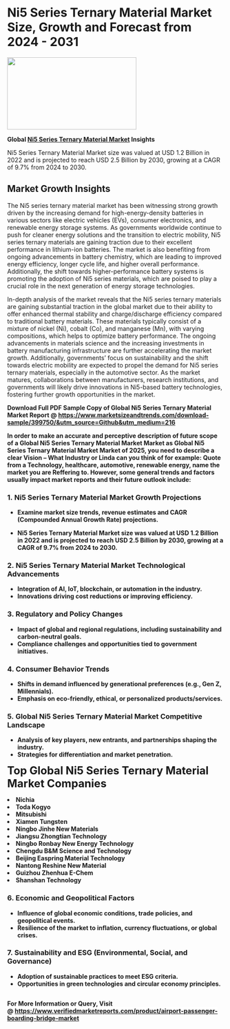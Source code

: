 <H1>Ni5 Series Ternary Material Market Size, Growth and Forecast from 2024 - 2031</H1><img class="aligncenter size-medium wp-image-584254" src="https://thirdeyenews.in/wp-content/uploads/2024/09/Global-Market-Research-300x168.jpeg" alt="" width="300" height="168" /><p><strong>Global&nbsp;<a href="https://www.marketsizeandtrends.com/download-sample/399750/&amp;utm_source=Github&utm_medium=216">Ni5 Series Ternary Material Market</a> Insights</strong></p><p>Ni5 Series Ternary Material Market size was valued at USD 1.2 Billion in 2022 and is projected to reach USD 2.5 Billion by 2030, growing at a CAGR of 9.7% from 2024 to 2030.</p><p><h2>Market Growth Insights</h2> <p>The Ni5 series ternary material market has been witnessing strong growth driven by the increasing demand for high-energy-density batteries in various sectors like electric vehicles (EVs), consumer electronics, and renewable energy storage systems. As governments worldwide continue to push for cleaner energy solutions and the transition to electric mobility, Ni5 series ternary materials are gaining traction due to their excellent performance in lithium-ion batteries. The market is also benefiting from ongoing advancements in battery chemistry, which are leading to improved energy efficiency, longer cycle life, and higher overall performance. Additionally, the shift towards higher-performance battery systems is promoting the adoption of Ni5 series materials, which are poised to play a crucial role in the next generation of energy storage technologies.</p> <p><strong></strong></p> <p>In-depth analysis of the market reveals that the Ni5 series ternary materials are gaining substantial traction in the global market due to their ability to offer enhanced thermal stability and charge/discharge efficiency compared to traditional battery materials. These materials typically consist of a mixture of nickel (Ni), cobalt (Co), and manganese (Mn), with varying compositions, which helps to optimize battery performance. The ongoing advancements in materials science and the increasing investments in battery manufacturing infrastructure are further accelerating the market growth. Additionally, governments’ focus on sustainability and the shift towards electric mobility are expected to propel the demand for Ni5 series ternary materials, especially in the automotive sector. As the market matures, collaborations between manufacturers, research institutions, and governments will likely drive innovations in Ni5-based battery technologies, fostering further growth opportunities in the market.</p> <p><strong></p><p><span class=""><strong>Download Full PDF Sample Copy of Global Ni5 Series Ternary Material Market Report</strong> @ <a href="https://www.marketsizeandtrends.com/download-sample/399750/&amp;utm_source=Github&utm_medium=216" target="_blank">https://www.marketsizeandtrends.com/download-sample/399750/&amp;utm_source=Github&utm_medium=216</a></span></p><p>In order to make an accurate and perceptive description of future scope of a Global&nbsp;Ni5 Series Ternary Material Market Market as Global&nbsp;Ni5 Series Ternary Material Market Market of 2025, you need to describe a clear Vision &ndash; What Industry or Linda can you think of for example: Quote from a Technology, healthcare, automotive, renewable energy, name the market you are Reffering to. However, some general trends and factors usually impact market reports and their future outlook include:</p><h3>1.&nbsp;<strong>Ni5 Series Ternary Material Market Growth Projections</strong></h3><ul><li>Examine market size trends, revenue estimates and CAGR (Compounded Annual Growth Rate) projections.</li><li><p>Ni5 Series Ternary Material Market size was valued at USD 1.2 Billion in 2022 and is projected to reach USD 2.5 Billion by 2030, growing at a CAGR of 9.7% from 2024 to 2030.</p></li></ul><h3>2.&nbsp;<strong>Ni5 Series Ternary Material Market Technological Advancements</strong></h3><ul><li>Integration of AI, IoT, blockchain, or automation in the industry.</li><li>Innovations driving cost reductions or improving efficiency.</li></ul><h3>3.&nbsp;<strong>Regulatory and Policy Changes</strong></h3><ul><li>Impact of global and regional regulations, including sustainability and carbon-neutral goals.</li><li>Compliance challenges and opportunities tied to government initiatives.</li></ul><h3>4.&nbsp;<strong>Consumer Behavior Trends</strong></h3><ul><li>Shifts in demand influenced by generational preferences (e.g., Gen Z, Millennials).</li><li>Emphasis on eco-friendly, ethical, or personalized products/services.</li></ul><h3>5.&nbsp;<strong>Global Ni5 Series Ternary Material Market Competitive Landscape</strong></h3><ul><li>Analysis of key players, new entrants, and partnerships shaping the industry.</li><li>Strategies for differentiation and market penetration.</li></ul><p data-pm-slice="1 1 []"><span style="color: inherit; font-family: inherit; font-size: 25px;">Top Global Ni5 Series Ternary Material Market Companies</span></p><div class="" data-test-id=""><p><li>Nichia</li><li> Toda Kogyo</li><li> Mitsubishi</li><li> Xiamen Tungsten</li><li> Ningbo Jinhe New Materials</li><li> Jiangsu Zhongtian Technology</li><li> Ningbo Ronbay New Energy Technology</li><li> Chengdu B&M Science and Technology</li><li> Beijing Easpring Material Technology</li><li> Nantong Reshine New Material</li><li> Guizhou Zhenhua E-Chem</li><li> Shanshan Technology</li></p></div><h3>6.&nbsp;<strong>Economic and Geopolitical Factors</strong></h3><ul><li>Influence of global economic conditions, trade policies, and geopolitical events.</li><li>Resilience of the market to inflation, currency fluctuations, or global crises.</li></ul><h3>7.&nbsp;<strong>Sustainability and ESG (Environmental, Social, and Governance)</strong></h3><ul><li>Adoption of sustainable practices to meet ESG criteria.</li><li>Opportunities in green technologies and circular economy principles.</li></ul><h2><strong style="font-size: 14px;">For More Information or Query, Visit @&nbsp;</strong><a style="background-color: #ffffff; font-size: 14px;" href="https://www.marketsizeandtrends.com/report/ni5-series-ternary-material-market/" target="_blank">https://www.verifiedmarketreports.com/product/airport-passenger-boarding-bridge-market</a></h2>
